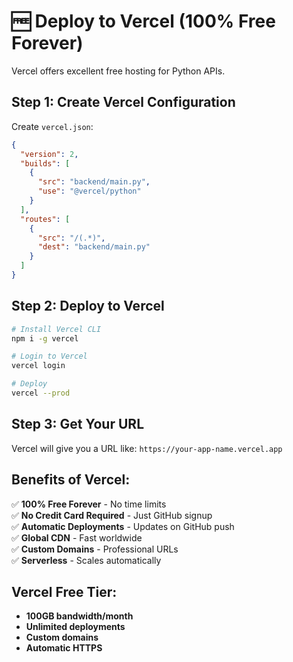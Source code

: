# 🆓 Deploy to Vercel (100% Free Forever)

Vercel offers excellent free hosting for Python APIs.

## Step 1: Create Vercel Configuration

Create `vercel.json`:

```json
{
  "version": 2,
  "builds": [
    {
      "src": "backend/main.py",
      "use": "@vercel/python"
    }
  ],
  "routes": [
    {
      "src": "/(.*)",
      "dest": "backend/main.py"
    }
  ]
}
```

## Step 2: Deploy to Vercel

```bash
# Install Vercel CLI
npm i -g vercel

# Login to Vercel
vercel login

# Deploy
vercel --prod
```

## Step 3: Get Your URL

Vercel will give you a URL like: `https://your-app-name.vercel.app`

## Benefits of Vercel:
✅ **100% Free Forever** - No time limits  
✅ **No Credit Card Required** - Just GitHub signup  
✅ **Automatic Deployments** - Updates on GitHub push  
✅ **Global CDN** - Fast worldwide  
✅ **Custom Domains** - Professional URLs  
✅ **Serverless** - Scales automatically  

## Vercel Free Tier:
- **100GB bandwidth/month**
- **Unlimited deployments**
- **Custom domains**
- **Automatic HTTPS**
